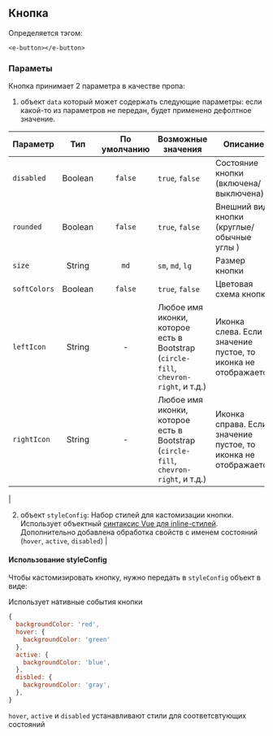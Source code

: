 ## Кнопка

Определяется тэгом:
```vue
<e-button></e-button>
```


### Параметы

Кнопка принимает 2 параметра в качестве пропа:
1. объект `data` который может содержать следующие параметры:
если какой-то из параметров не передан, будет применено дефолтное значение.

| Параметр        |   Тип   | По умолчанию | Возможные значения                                                                      | Описание                                                                                                                                                                                                                                                                                                                                           |
|-----------------|:-------:|:------------:|-----------------------------------------------------------------------------------------|----------------------------------------------------------------------------------------------------------------------------------------------------------------------------------------------------------------------------------------------------------------------------------------------------------------------------------------------------|
| ``disabled``    | Boolean | ``false``    | ``true``, ``false``                                                                     | Состояние кнопки  (включена/выключена)                                                                                                                                                                                                                                                                                                             |
| ``rounded``     | Boolean | ``false``    | ``true``, ``false``                                                                     | Внешний вид кнопки (круглые/обычные углы )                                                                                                                                                                                                                                                                                                         |
| ``size``        | String  | ``md``       | ``sm``, ``md``, ``lg``                                                                  | Размер кнопки                                                                                                                                                                                                                                                                                                                                      |
| ``softColors``  | Boolean | ``false``    | ``true``, ``false``                                                                     | Цветовая схема кнопки                                                                                                                                                                                                                                                                                                                              |
| ``leftIcon``    | String  | -            | Любое имя иконки, которое есть в Bootstrap (``circle-fill``, ``chevron-right``, и т.д.) | Иконка слева. Если значение пустое, то иконка не отображается                                                                                                                                                                                                                                                                                      |
| ``rightIcon``   | String  | -            | Любое имя иконки, которое есть в Bootstrap (``circle-fill``, ``chevron-right``, и т.д.) | Иконка справа. Если значение пустое, то иконка не отображается                                                                                                                                                                                                                                                                                     |
|

2. объект `styleConfig`:
Набор стилей для кастомизации кнопки. Использует объектный [синтаксис Vue для inline-стилей](https://v3.ru.vuejs.org/ru/guide/class-and-style.html#%D1%81%D0%B2%D1%8F%D0%B7%D1%8B%D0%B2%D0%B0%D0%BD%D0%B8%D0%B5-inline-%D1%81%D1%82%D0%B8%D0%BB%D0%B5%D0%B8).
Дополнительно добавлена обработка свойств с именем состояний (``hover``, ``active``, ``disabled``) |

#### Использование styleConfig

Чтобы кастомизировать кнопку, нужно передать в `styleConfig` объект в виде:

Использует нативные события кнопки

````javascript
{
  backgroundColor: 'red',
  hover: {
    backgroundColor: 'green'
  },
  active: {
    backgroundColor: 'blue',
  },
  disbled: {
    backgroundColor: 'gray',
  },
}
````
`hover`, `active` и `disabled` устанавливают стили для соответсвтующих состояний
